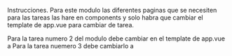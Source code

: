 
Instrucciones.
Para este modulo las diferentes paginas que se necesiten para las tareas
las hare en components y solo habra que cambiar el template de app.vue
para cambiar de tarea. 

Para la tarea numero 2 del modulo debe cambiar en el template de app.vue a <Userlist />
Para la tarea nuemero 3 debe cambiarlo a <Characters />


